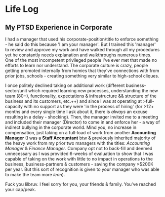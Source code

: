 # Life Log


## My PTSD Experience in Corporate

I had a manager that used his corporate-position/title to enforce something - he said do this because 'I am your manager'. But I trained this 'manager' to review and approve my work and have walked through all my procedures yet he constantly needs explanation and walkthroughs numerous times. One of the most incompetent privileged people I've ever met that made no efforts to learn nor understand. The corporate culture is crazy, people getting promoted internally from homies that they've connections with from prior jobs, schools - creating something very similar to high-school cliques.

I once politely declined taking on additional work (different business-sector/unit which required learning new processes, understanding the new team (80+), functionality, expectations & infrastructure && structure of the business and its customers, etc.++) and since I was at operating at >full-capacity with no support as they were 'in the process of hiring' (for >12+ months and every single time I ask about it, there is *always* an excuse resulting in a delay - shocking). Then, the manager invited me to a meeting and included their manager (Director) to come in and enforce her - a way of indirect bullying in the corporate world. Mind you, no increase in compensation, just taking on a full-load of work from another **Accounting Manager** (I was a **Staff Accountant** btw & previously inherited majority of the heavy work from my prior two managers with the titles: *Accounting Manager* & *Finance Manager*. Company opt not to back-fill and deemed unnecessary as I was provided 6-weeks of evaluation to show that I was capable of taking on the work with little to no impact in operations to the business, business-partners & customers - saving the company >$200K per year. But this sort of recognition is given to your manager who was able to make the team more *lean*).

Fuck you lilbruv. I feel sorry for you, your friends & family. You've reached your cap/peak.